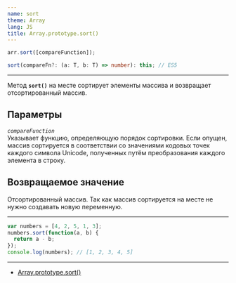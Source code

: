 ```yaml
---
name: sort
theme: Array
lang: JS
title: Array.prototype.sort()
---
```


```js
arr.sort([compareFunction]);
```

```ts
sort(compareFn?: (a: T, b: T) => number): this; // ES5
```

---

Метод **`sort()`** на месте сортирует элементы массива и возвращает отсортированный массив.

## Параметры

_`compareFunction`_<br />
Указывает функцию, определяющую порядок сортировки. Если опущен, массив сортируется в соответствии со значениями кодовых точек каждого символа Unicode, полученных путём преобразования каждого элемента в строку.

## Возвращаемое значение

Отсортированный массив. Так как массив сортируется на месте не нужно создавать новую переменную.

---

```js
var numbers = [4, 2, 5, 1, 3];
numbers.sort(function(a, b) {
  return a - b;
});
console.log(numbers); // [1, 2, 3, 4, 5]
```

---

- [Array.prototype.sort()](https://developer.mozilla.org/ru/docs/Web/JavaScript/Reference/Global_Objects/Array/sort)
